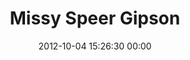 ---
title: "Missy Speer Gipson"
date: 2012-10-04 15:26:30 00:00
permalink: /twohorsetown
twitter: ""
likes: [147]
id: 1367
gravatar: "http://www.gravatar.com/avatar/20181cbefe463c8e6f7881c418773054"
---
